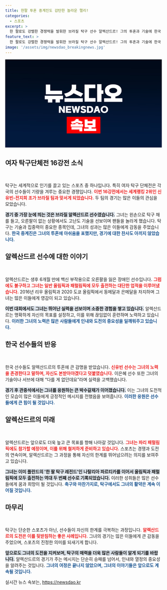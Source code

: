 ```yaml
---
title: 한팔 투혼 중계진도 감탄한 놀라운 랠리!
categories:
  - 스포츠
excerpt: >
  한 팔로도 강렬한 경쟁력을 발휘한 브라질 탁구 선수 알렉산드르! 그의 투혼과 기술에 한국 선수들조차 감탄하며 박수갈채가 쏟아졌습니다. 올림픽과 패럴림픽에서 모두 출전하는 그의 도전이 더욱 주목받고 있습니다.
feature_text: >
  한 팔로도 강렬한 경쟁력을 발휘한 브라질 탁구 선수 알렉산드르! 그의 투혼과 기술에 한국 선수들조차 감탄하며 박수갈채가 쏟아졌습니다. 올림픽과 패럴림픽에서 모두 출전하는 그의 도전이 더욱 주목받고 있습니다.
image: '/assets/img/newsdao_breakingnews.jpg'
---
```


<p><img src="/assets/img/newsdao_breakingnews.jpg" alt="flaretime 속보" /></p>

<h2 data-ke-size="size26">여자 탁구단체전 16강전 소식</h2>

<p data-ke-size="size16">&nbsp;</p>

<p>탁구는 세계적으로 인기를 끌고 있는 스포츠 중 하나입니다. 특히 여자 탁구 단체전은 각국의 선수들이 기량을 겨루는 중요한 경쟁입니다. <b><span style="color: #ee2323;">이번 16강전에서는 세계랭킹 2위인 신유빈-전지희 조가 브라질 팀과 맞서게 되었습니다.</span></b> 두 팀의 경기는 많은 이들의 관심을 모았습니다. </p>

<p><b><span style="background-color: #21538527;">경기 중 가장 눈에 띄는 것은 브라질 알렉산드르 선수였습니다.</span></b> 그녀는 왼손으로 탁구 채를 들고, 오른팔이 없는 상황에서도 고난도 기술을 선보이며 팬들을 놀라게 했습니다. 탁구는 기술과 집중력이 중요한 종목인데, 그녀의 성과는 많은 이들에게 감동을 주었습니다. <b><span style="color: #1a5490;">한국 중계진은 그녀의 투혼에 아쉬움을 표했지만, 경기에 대한 찬사도 아끼지 않았습니다.</span></b></p>

<h2 data-ke-size="size26">알렉산드르 선수에 대한 이야기</h2>

<p data-ke-size="size16">&nbsp;</p>

<p>알렉산드르는 생후 6개월 만에 백신 부작용으로 오른팔을 잃은 장애인 선수입니다. <b><span style="color: #ee2323;">그럼에도 불구하고 그녀는 일반 올림픽과 패럴림픽에 모두 출전하는 대단한 업적을 이루어냈습니다.</span></b> 2016년 리우 올림픽과 2020 도쿄 올림픽에서 동메달과 은메달을 차지하며 그녀는 많은 이들에게 영감이 되고 있습니다. </p>

<p><b><span style="background-color: #21538527;">이번 대회에서도 그녀는 뛰어난 실력을 선보이며 소중한 경험을 쌓고 있습니다.</span></b> 알렉산드르는 명확하게 자신의 목표를 설정하고, 이를 위해 끊임없이 훈련하며 노력하고 있습니다. <b><span style="color: #1a5490;">이러한 그녀의 노력은 많은 사람들에게 인내와 도전의 중요성을 일깨워주고 있습니다.</span></b></p>

<h2 data-ke-size="size26">한국 선수들의 반응</h2>

<p data-ke-size="size16">&nbsp;</p>

<p>한국 선수들도 알렉산드르의 투혼에 큰 감명을 받았습니다. <b><span style="color: #ee2323;">신유빈 선수는 그녀의 노력을 존경한다고 말하며, 자신도 본받아야겠다고 덧붙였습니다.</span></b> 이은혜 선수 또한 그녀의 기술이나 서브에 대해 “다를 게 없던데요”라며 실력을 고백했습니다. </p>

<p><b><span style="background-color: #21538527;">경기 후 관중석에서는 그녀를 응원하는 큰 박수갈채가 이어졌습니다.</span></b> 이는 그녀의 도전적인 모습이 많은 이들에게 긍정적인 메시지를 전했음을 보여줍니다. <b><span style="color: #1a5490;">이러한 응원은 선수들에게 큰 힘이 될 것입니다.</span></b></p>

<h2 data-ke-size="size26">알렉산드르의 미래</h2>

<p data-ke-size="size16">&nbsp;</p>

<p>알렉산드르는 앞으로도 더욱 높고 큰 목표를 향해 나아갈 것입니다. <b><span style="color: #ee2323;">그녀는 파리 패럴림픽에도 참가할 예정이며, 이를 위해 철저하게 준비하고 있습니다.</span></b> 스포츠는 경쟁과 도전의 연속이며, 알렉산드르는 그 과정을 통해 자신의 한계를 뛰어넘으려는 의지를 보여주고 있습니다.</p>

<p><b><span style="background-color: #21538527;">그녀는 이미 폴란드의 '한 팔 탁구 레전드'인 나탈리아 파르티카를 이어서 올림픽과 패럴림픽에 모두 출전하는 역대 두 번째 선수로 기록되었습니다.</span></b> 이러한 성취들은 많은 선수들에게 꿈과 희망이 될 것입니다. <b><span style="color: #1a5490;">축구와 마찬가지로, 탁구에서도 그녀의 활약은 계속 이어질 것입니다.</span></b></p>

<h2 data-ke-size="size26">마무리</h2>

<p data-ke-size="size16">&nbsp;</p>

<p>탁구는 단순한 스포츠가 아닌, 선수들이 자신의 한계를 극복하는 과정입니다. <b><span style="color: #ee2323;">알렉산드르의 도전은 이를 뒷받침하는 좋은 사례입니다.</span></b> 그녀의 경기는 많은 이들에게 큰 감동을 주었으며, 스포츠의 진정한 의미를 되새기게 합니다. </p>

<p><b><span style="background-color: #21538527;">앞으로도 그녀의 도전을 지켜보며, 탁구의 매력을 더욱 많은 사람들이 알게 되기를 바랍니다.</span></b> 알렉산드르의 경기가 주는 메시지는 단순히 승패를 넘어서, 인내와 열정의 중요성을 알려주는 것입니다. <b><span style="color: #1a5490;">그녀의 여정은 끝나지 않았으며, 그녀의 이야기들은 앞으로도 계속될 것입니다.</span></b></p>
실시간 뉴스 속보는, <a href="https://newsdao.kr" rel="dofollow">https://newsdao.kr</a>


